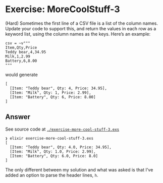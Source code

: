# Exercise: MoreCoolStuff-3

(Hard) Sometimes the first line of a CSV file is a list of the column names. Update your code to support this, and return the values in each row as a keyword list, using the column names as the keys. Here’s an example:
```
csv = ~v"""
Item,Qty,Price
Teddy bear,4,34.95
Milk,1,2.99
Battery,6,8.00
"""
```

would generate
```
[
  [Item: "Teddy bear", Qty: 4, Price: 34.95],
  [Item: "Milk", Qty: 1, Price: 2.99],
  [Item: "Battery", Qty: 6, Price: 8.00]
]
```

## Answer

See source code at [`./exercise-more-cool-stuff-3.exs`](./exercise-more-cool-stuff-3.exs)
```
❯ elixir exercise-more-cool-stuff-3.exs
[
  [Item: "Teddy bear", Qty: 4.0, Price: 34.95],
  [Item: "Milk", Qty: 1.0, Price: 2.99],
  [Item: "Battery", Qty: 6.0, Price: 8.0]
]
```

The only different between my solution and what was asked is that I've added an option to parse the header lines, `h`.
